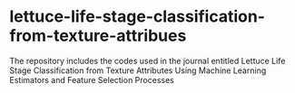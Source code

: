 # lettuce-life-stage-classification-from-texture-attribues
The repository includes the codes used in the journal entitled Lettuce Life Stage Classification from Texture Attributes Using Machine Learning Estimators and Feature Selection Processes
